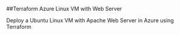 ##Terraform Azure Linux VM with Web Server

Deploy a Ubuntu Linux VM with Apache Web Server in Azure using Terraform

